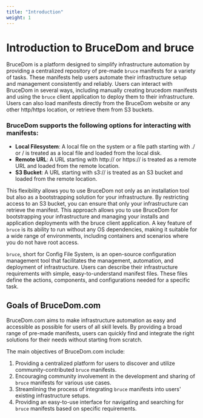 ```yaml
---
title: "Introduction"
weight: 1
---
```


# Introduction to BruceDom and bruce

BruceDom is a platform designed to simplify infrastructure automation by providing a centralized repository of pre-made `bruce` manifests for a variety of tasks. These manifests help users automate their infrastructure setup and management consistently and reliably. Users can interact with BruceDom in several ways, including manually creating brucedom manifests and using the `bruce` client application to deploy them to their infrastructure. Users can also load manifests directly from the BruceDom website or any other http/https location, or retrieve them from S3 buckets.

### BruceDom supports the following options for interacting with manifests:
* **Local Filesystem**: A local file on the system or a file path starting with ./ or / is treated as a local file and loaded from the local disk.
* **Remote URL**: A URL starting with http:// or https:// is treated as a remote URL and loaded from the remote location.
* **S3 Bucket**: A URL starting with s3:// is treated as an S3 bucket and loaded from the remote location.

This flexibility allows you to use BruceDom not only as an installation tool but also as a bootstrapping solution for your infrastructure. By restricting access to an S3 bucket, you can ensure that only your infrastructure can retrieve the manifest. This approach allows you to use BruceDom for bootstrapping your infrastructure and managing your installs and application deployments with the bruce client application. A key feature of `bruce` is its ability to run without any OS dependencies, making it suitable for a wide range of environments, including containers and scenarios where you do not have root access.

`bruce`, short for Config File System, is an open-source configuration management tool that facilitates the management, automation, and deployment of infrastructure. Users can describe their infrastructure requirements with simple, easy-to-understand manifest files. These files define the actions, components, and configurations needed for a specific task.

## Goals of BruceDom.com

BruceDom.com aims to make infrastructure automation as easy and accessible as possible for users of all skill levels. By providing a broad range of pre-made manifests, users can quickly find and integrate the right solutions for their needs without starting from scratch.

The main objectives of BruceDom.com include:

1. Providing a centralized platform for users to discover and utilize community-contributed `bruce` manifests.
2. Encouraging community involvement in the development and sharing of `bruce` manifests for various use cases.
3. Streamlining the process of integrating `bruce` manifests into users' existing infrastructure setups.
4. Providing an easy-to-use interface for navigating and searching for `bruce` manifests based on specific requirements.

